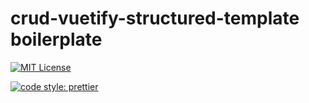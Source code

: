 # crud-vuetify-structured-template boilerplate

[![MIT License](https://img.shields.io/badge/license-MIT-007EC7.svg?style=flat-square)](/LICENSE)

[![code style: prettier](https://img.shields.io/badge/code_style-prettier-ff69b4.svg?style=flat-square)](https://github.com/prettier/prettier)
